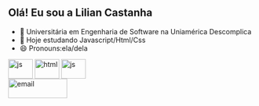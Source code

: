 ## Olá! Eu sou a Lilian Castanha 

- 🔭 Universitária em Engenharia de Software na Uniamérica Descomplica
- 🌱 Hoje estudando Javascript/Html/Css
- 😄 Pronouns:ela/dela
  
<div>
  <img align="center" alt="js" height="40" width="50" src=https://img.shields.io/badge/JavaScript-323330?style=for-the-badge&logo=javascript&logoColor=F7DF1E/>
  <img align="center" alt="html" height="40" width="50" src=https://img.shields.io/badge/HTML-239120?style=for-the-badge&logo=html5&logoColor=white/>
  <img align="center" alt="js" height="40" width="50" src=https://img.shields.io/badge/CSS-239120?&style=for-the-badge&logo=css3&logoColor=white/>
</div>

<div>
  <a href="mailto:contato@lilian_castanha@hotmail.com"> <img align="center" alt="email" height="40" width="120" src="https://img.shields.io/badge/Microsoft_Outlook-0078D4?     style=for-the-badge&logo=microsoft-outlook&logoColor=white"target="blank"></a>
</div>


        
